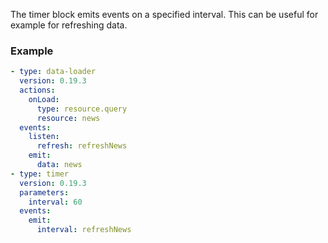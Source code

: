 The timer block emits events on a specified interval. This can be useful for example for refreshing
data.

### Example

```yaml
- type: data-loader
  version: 0.19.3
  actions:
    onLoad:
      type: resource.query
      resource: news
  events:
    listen:
      refresh: refreshNews
    emit:
      data: news
- type: timer
  version: 0.19.3
  parameters:
    interval: 60
  events:
    emit:
      interval: refreshNews
```
